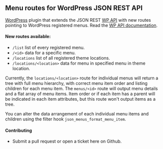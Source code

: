 ## Menu routes for WordPress JSON REST API

[WordPress](http://www.wordpress.org/) plugin that extends the JSON REST [WP API](https://github.com/WP-API/WP-API) with new routes pointing to WordPress registered menus. Read the [WP API documentation](http://wp-api.org/).

#### New routes available:

- `/list` list of every registered menu.
- `/<id>` data for a specific menu.
- `/locations` list of all registered theme locations.
- `/locations/<location>` data for menu in specified menu in theme location. 

Currently, the `locations/<location>` route for individual menus will return a tree with full menu hierarchy, with correct menu item order and listing children for each menu item. The `menus/<id>` route will output menu details and a flat array of menu items. Item order or if each item has a parent will be indicated in each item attributes, but this route won't output items as a tree. 

You can alter the data arrangement of each individual menu items and children using the filter hook `json_menus_format_menu_item`.

#### Contributing

* Submit a pull request or open a ticket here on Github. 
 
